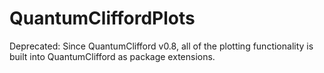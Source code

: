 # QuantumCliffordPlots

Deprecated: Since QuantumClifford v0.8, all of the plotting functionality is built into QuantumClifford as package extensions.